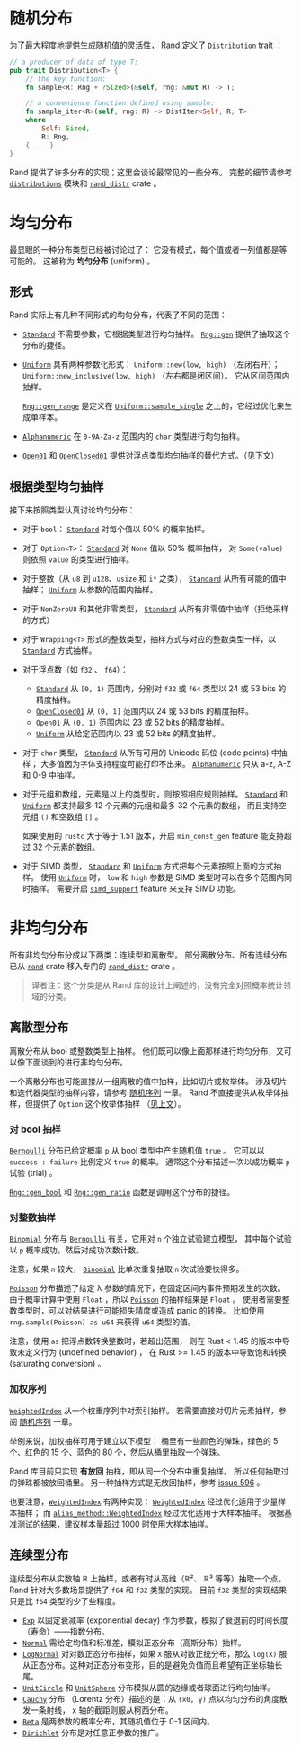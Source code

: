 # 随机分布

为了最大程度地提供生成随机值的灵活性，
Rand 定义了 [`Distribution`] trait ：

```rust
// a producer of data of type T:
pub trait Distribution<T> {
    // the key function:
    fn sample<R: Rng + ?Sized>(&self, rng: &mut R) -> T;

    // a convenience function defined using sample:
    fn sample_iter<R>(self, rng: R) -> DistIter<Self, R, T>
    where
        Self: Sized,
        R: Rng,
    { ... }
}
```

Rand 提供了许多分布的实现；这里会谈论最常见的一些分布。
完整的细节请参考 [`distributions`] 模块和 [`rand_distr`] crate 。

# 均匀分布

最显眼的一种分布类型已经被讨论过了：
它没有模式，每个值或者一列值都是等可能的。
这被称为 **均匀分布** (uniform) 。

## 形式

Rand 实际上有几种不同形式的均匀分布，代表了不同的范围：

-   [`Standard`] 不需要参数，它根据类型进行均匀抽样。
    [`Rng::gen`] 提供了抽取这个分布的捷径。
-   [`Uniform`] 具有两种参数化形式： `Uniform::new(low, high)` （左闭右开）；
    `Uniform::new_inclusive(low, high)` （左右都是闭区间）。
    它从区间范围内抽样。

    [`Rng::gen_range`] 是定义在 [`Uniform::sample_single`] 之上的，它经过优化来生成单样本。
-   [`Alphanumeric`] 在 `0-9A-Za-z` 范围内的 `char` 类型进行均匀抽样。
-   [`Open01`] 和 [`OpenClosed01`] 提供对浮点类型均匀抽样的替代方式。（见下文）

## 根据类型均匀抽样

接下来按照类型认真讨论均匀分布：

-   对于 `bool`： [`Standard`] 对每个值以 50% 的概率抽样。
-   对于 `Option<T>`： [`Standard`] 对 `None` 值以 50% 概率抽样，
    对 `Some(value)` 则依照 `value` 的类型进行抽样。
-   对于整数（从 `u8` 到 `u128`、`usize` 和 `i*` 之类），
    [`Standard`] 从所有可能的值中抽样；
    [`Uniform`] 从参数的范围内抽样。
-   对于 `NonZeroU8` 和其他非零类型， [`Standard`] 从所有非零值中抽样（拒绝采样的方式）
-   对于 `Wrapping<T>` 形式的整数类型，抽样方式与对应的整数类型一样，以 [`Standard`] 方式抽样。
-   对于浮点数（如 `f32` 、 `f64`）：

    -   [`Standard`] 从 `[0, 1)` 范围内，分别对 `f32` 或 `f64` 类型以 24 或 53 bits 的精度抽样。
    -   [`OpenClosed01`] 从 `(0, 1]` 范围内以 24 或 53 bits 的精度抽样。
    -   [`Open01`] 从 `(0, 1)` 范围内以 23 或 52 bits 的精度抽样。
    -   [`Uniform`] 从给定范围内以 23 或 52 bits 的精度抽样。

-   对于 `char` 类型， [`Standard`] 从所有可用的 Unicode 码位 (code points) 中抽样；
    大多值因为字体支持程度可能打印不出来。
    [`Alphanumeric`] 只从 a-z, A-Z 和 0-9 中抽样。
-   对于元组和数组，元素是以上的类型时，则按照相应规则抽样。
    [`Standard`] 和 [`Uniform`] 都支持最多 12 个元素的元组和最多 32 个元素的数组，
    而且支持空元组 `()` 和空数组 `[]` 。

    如果使用的 `rustc` 大于等于 1.51 版本，开启 `min_const_gen` feature 能支持超过
    32 个元素的数组。

-   对于 SIMD 类型， [`Standard`] 和 [`Uniform`] 方式把每个元素按照上面的方式抽样。
    使用 [`Uniform`] 时， `low` 和 `high` 参数是 SIMD 类型时可以在多个范围内同时抽样。
    需要开启 [`simd_support`] feature 来支持 SIMD 功能。

[`simd_support`]:https://github.com/rust-random/rand#crate-features

# 非均匀分布

所有非均匀分布分成以下两类：连续型和离散型。
部分离散分布、所有连续分布已从 [`rand`] crate 移入专门的 [`rand_distr`] crate 。

> 译者注：这个分类是从 Rand 库的设计上阐述的，没有完全对照概率统计领域的分类。

## 离散型分布

离散分布从 bool 或整数类型上抽样。
他们既可以像上面那样进行均匀分布，又可以像下面谈到的进行非均匀分布。

一个离散分布也可能直接从一组离散的值中抽样，比如切片或枚举体。
涉及切片和迭代器类型的抽样内容，请参考 [随机序列][Sequences] 一章。
Rand 不直接提供从枚举体抽样，但提供了 `Option` 这个枚举体抽样
（[见上文](./guide-dist.html#根据类型均匀抽样)）。

### 对 bool 抽样

[`Bernoulli`] 分布已给定概率 `p` 从 bool 类型中产生随机值 `true` 。 
它可以以 `success : failure` 比例定义 `true` 的概率。
通常这个分布描述一次以成功概率 `p` 试验 (trial) 。

[`Rng::gen_bool`] 和 [`Rng::gen_ratio`] 函数是调用这个分布的捷径。

### 对整数抽样

[`Binomial`] 分布与 [`Bernoulli`] 有关，它用对 `n` 个独立试验建立模型，
其中每个试验以 `p` 概率成功，然后对成功次数计数。

注意，如果 `n` 较大， [`Binomial`] 比单次重复抽取 `n` 次试验要快得多。

[`Poisson`] 分布描述了给定 λ 参数的情况下，在固定区间内事件预期发生的次数。
由于概率计算中使用 `Float` ，所以 [`Poisson`] 的抽样结果是 `Float` 。
使用者需要整数类型时，可以对结果进行可能损失精度或造成 panic 的转换。
比如使用 `rng.sample(Poisson) as u64` 来获得 `u64` 类型的值。

注意，使用 `as` 把浮点数转换整数时，若超出范围，
则在 Rust < 1.45 的版本中导致未定义行为 (undefined behavior) ，
在 Rust >= 1.45 的版本中导致饱和转换 (saturating conversion) 。

### 加权序列

[`WeightedIndex`] 从一个权重序列中对索引抽样。
若需要直接对切片元素抽样，参阅 [随机序列][Sequences] 一章。

举例来说，加权抽样可用于建立以下模型：
桶里有一些颜色的弹珠，绿色的 5 个、红色的 15 个、蓝色的 80 个，然后从桶里抽取一个弹珠。

Rand 库目前只实现 **有放回** 抽样，即从同一个分布中重复抽样。
所以任何抽取过的弹珠都被放回桶里。
另一种抽样方式是无放回抽样，参考 [issue 596](https://github.com/rust-random/rand/issues/596) 。

也要注意，[`WeightedIndex`] 有两种实现：
[`WeightedIndex`] 经过优化适用于少量样本抽样；
而 [`alias_method::WeightedIndex`] 经过优化适用于大样本抽样。
根据基准测试的结果，建议样本量超过 1000 时使用大样本抽样。

## 连续型分布

连续型分布从实数轴 ℝ 上抽样，或者有时从高维（ℝ²、 ℝ³ 等等）抽取一个点。
Rand 针对大多数场景提供了 `f64` 和 `f32` 类型的实现。
目前 `f32` 类型的实现结果只是比 `f64` 类型的少了些精度。

* [`Exp`] 以固定衰减率 (exponential decay) 作为参数，模拟了衰退前的时间长度（寿命）——指数分布。
* [`Normal`] 需给定均值和标准差，模拟正态分布（高斯分布）抽样。
* [`LogNormal`] 对对数正态分布抽样，如果 `X` 服从对数正统分布，那么 `log(X)`
  服从正态分布。这种对正态分布变形，目的是避免负值而且希望有正坐标轴长尾。
* [`UnitCircle`] 和 [`UnitSphere`] 分布模拟从圆的边缘或者球面进行均匀抽样。
* [`Cauchy`] 分布 （Lorentz 分布）描述的是：从 `(x0, γ)` 点以均匀分布的角度散发一条射线，
  x 轴的截距则服从柯西分布。
* [`Beta`] 是两参数的概率分布，其随机值位于 0-1 区间内。
* [`Dirichlet`] 分布是对任意正参数的推广。

[Sequences]: ./guide-seq.html
[`Distribution`]: https://rust-random.github.io/rand/rand/distributions/trait.Distribution.html
[`distributions`]: https://rust-random.github.io/rand/rand/distributions/index.html
[`rand`]: https://rust-random.github.io/rand/rand/index.html
[`rand_distr`]: https://rust-random.github.io/rand/rand_distr/index.html
[`Rng::gen_range`]: https://rust-random.github.io/rand/rand/trait.Rng.html#method.gen_range
[`random`]: https://rust-random.github.io/rand/rand/fn.random.html
[`Rng::gen_bool`]: https://rust-random.github.io/rand/rand/trait.Rng.html#method.gen_bool
[`Rng::gen_ratio`]: https://rust-random.github.io/rand/rand/trait.Rng.html#method.gen_ratio
[`Rng::gen`]: https://rust-random.github.io/rand/rand/trait.Rng.html#method.gen
[`Rng`]: https://rust-random.github.io/rand/rand/trait.Rng.html
[`Standard`]: https://rust-random.github.io/rand/rand/distributions/struct.Standard.html
[`Uniform`]: https://rust-random.github.io/rand/rand/distributions/struct.Uniform.html
[`Uniform::sample_single`]: https://rust-random.github.io/rand/rand/distributions/struct.Uniform.html#method.sample_single
[`Alphanumeric`]: https://rust-random.github.io/rand/rand/distributions/struct.Alphanumeric.html
[`Open01`]: https://rust-random.github.io/rand/rand/distributions/struct.Open01.html
[`OpenClosed01`]: https://rust-random.github.io/rand/rand/distributions/struct.OpenClosed01.html
[`Bernoulli`]: https://rust-random.github.io/rand/rand/distributions/struct.Bernoulli.html
[`Binomial`]: https://rust-random.github.io/rand/rand/distributions/struct.Binomial.html
[`Exp`]: https://rust-random.github.io/rand/rand_distr/struct.Exp.html
[`Normal`]: https://rust-random.github.io/rand/rand_distr/struct.Normal.html
[`LogNormal`]: https://rust-random.github.io/rand/rand_distr/struct.LogNormal.html
[`LogNormal`]: https://rust-random.github.io/rand/rand_distr/struct.LogNormal.html
[`UnitCircle`]: https://rust-random.github.io/rand/rand_distr/struct.UnitCircle.html
[`UnitSphere`]: https://rust-random.github.io/rand/rand_distr/struct.UnitSphere.html
[`Cauchy`]: https://rust-random.github.io/rand/rand_distr/struct.Cauchy.html
[`Poisson`]: https://rust-random.github.io/rand/rand_distr/struct.Poisson.html
[`Beta`]: https://rust-random.github.io/rand/rand_distr/struct.Beta.html
[`Dirichlet`]: https://rust-random.github.io/rand/rand_distr/struct.Dirichlet.html
[`WeightedIndex`]: https://rust-random.github.io/rand/rand_distr/struct.WeightedIndex.html
[`alias_method::WeightedIndex`]: https://rust-random.github.io/rand/rand_distr/weighted_alias/struct.WeightedAliasIndex.html
